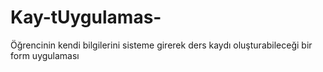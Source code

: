 # Kay-tUygulamas-
Öğrencinin kendi bilgilerini sisteme girerek ders kaydı oluşturabileceği bir form uygulaması
